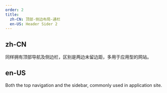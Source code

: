 ```yaml
---
order: 2
title:
  zh-CN: 顶部-侧边布局-通栏
  en-US: Header Sider 2
---
```


## zh-CN

同样拥有顶部导航及侧边栏，区别是两边未留边距，多用于应用型的网站。

## en-US

Both the top navigation and the sidebar, commonly used in application site.


